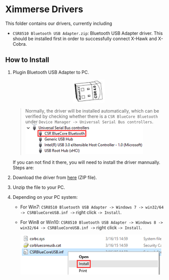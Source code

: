 Ximmerse Drivers
============

This folder contains our drivers, currently including

- `CSR8510 Bluetooth USB Adapter.zip`: Bluetooth USB Adapter driver. This should be installed  first in order to successfully connect X-Hawk and X-Cobra.

## How to Install
1. Plugin Bluetooth USB Adapter to PC.

 	<div align = center>
	<img src="../Tools/imgs/BluetoothUSBDongle.png" width="100" >
	</div>

	> Normally, the driver will be installed automatically, which can be verified by checking whether there is a `CSR BlueCore Bluetooth` under `Device Manager -> Universal Serial Bus controllers`.
	> ![](../Tools/imgs/BluetoothUSBDriver.png)

	If you can not find it there, you will need to install the driver mannually. Steps are:

1. Download the driver from [here](https://github.com/Ximmerse/SDK/blob/master/Driver/CSR8510%20Bluetooth%20USB%20Adapter.zip?raw=true) (ZIP file).
2. Unzip the file to your PC.
3. Depending on your PC system:
	- For Win7: `CSR8510 Bluetooth USB Adapter -> Windows 7 -> win32/64 -> CSRBlueCoreUSB.inf ->` right click `-> Install`.
	- For Win8 or Win10: `CSR8510 Bluetooth USB Adapter -> Windows 8 -> win32/64 -> CSRBlueCoreUSB.inf ->` right click `-> Install`.

		![](../Tools/imgs/InstallBluetoothUSBDriver.png)
